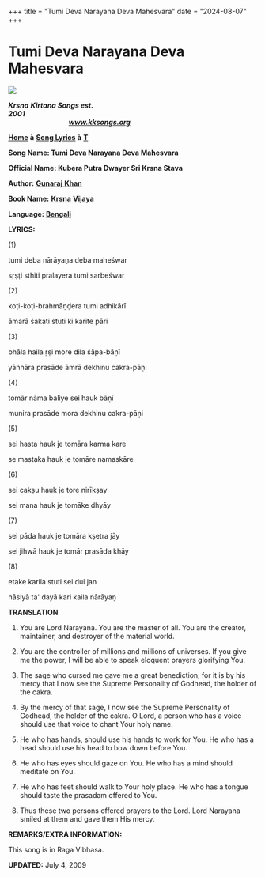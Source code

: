 +++
title = "Tumi Deva Narayana Deva Mahesvara"
date = "2024-08-07"
+++

# Tumi Deva Narayana Deva Mahesvara
**[![](http://kksongs.org/image_files/image002.jpg)](http://kksongs.org/)**

**_Krsna_** **_Kirtana Songs est. 2001_**                                                                                                                                                      **_www.kksongs.org_**

**[Home](http://kksongs.org/)** **à** **[Song Lyrics](http://kksongs.org/lyrics.html)** **à** **[T](http://kksongs.org/songs/song_t.html)**

**Song Name: Tumi Deva Narayana Deva Mahesvara**

**Official Name: Kubera Putra Dwayer Sri Krsna Stava**

**Author:** [**Gunaraj** **Khan**](http://kksongs.org/authors/list/gunaraj.html)

**Book Name:** [**Krsna** **Vijaya**](http://kksongs.org/authors/krsnavijaya.html)

**Language:** [**Bengali**](http://kksongs.org/language/list/bengali.html)

**LYRICS:**

(1)

tumi deba nārāyaṇa deba maheśwar

sṛṣṭi sthiti pralayera tumi sarbeśwar

(2)

koṭi-koṭi-brahmāṇḍera tumi adhikārī

āmarā śakati stuti ki karite pāri

(3)

bhāla haila ṛṣi more dila śāpa-bāṇī

yāńhāra prasāde āmrā dekhinu cakra-pāṇi

(4)

tomār nāma baliye sei hauk bāṇī

munira prasāde mora dekhinu cakra-pāṇi

(5)

sei hasta hauk je tomāra karma kare

se mastaka hauk je tomāre namaskāre

(6)

sei cakṣu hauk je tore nirīkṣay

sei mana hauk je tomāke dhyāy

(7)

sei pāda hauk je tomāra kṣetra jāy

sei jihwā hauk je tomār prasāda khāy

(8)

etake karila stuti sei dui jan

hāsiyā ta' dayā kari kaila nārāyaṇ

**TRANSLATION**

1) You are Lord Narayana. You are the master of all. You are the creator, maintainer, and destroyer of the material world.

2) You are the controller of millions and millions of universes. If you give me the power, I will be able to speak eloquent prayers glorifying You.

3) The sage who cursed me gave me a great benediction, for it is by his mercy that I now see the Supreme Personality of Godhead, the holder of the cakra.

4) By the mercy of that sage, I now see the Supreme Personality of Godhead, the holder of the cakra. O Lord, a person who has a voice should use that voice to chant Your holy name.

5) He who has hands, should use his hands to work for You. He who has a head should use his head to bow down before You.

6) He who has eyes should gaze on You. He who has a mind should meditate on You.

7) He who has feet should walk to Your holy place. He who has a tongue should taste the prasadam offered to You.

8) Thus these two persons offered prayers to the Lord. Lord Narayana smiled at them and gave them His mercy.

**REMARKS/EXTRA INFORMATION:**

This song is in Raga Vibhasa.

**UPDATED:** July 4, 2009